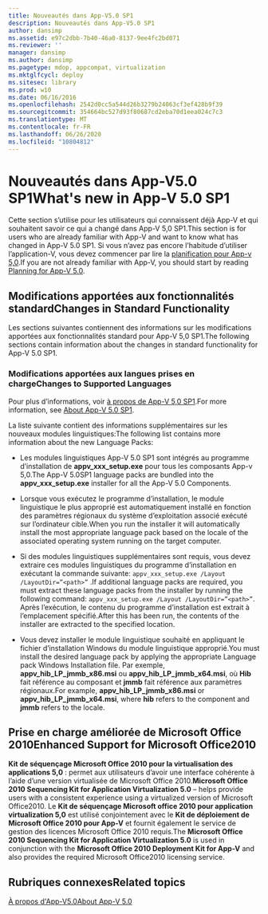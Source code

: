 ```yaml
---
title: Nouveautés dans App-V5.0 SP1
description: Nouveautés dans App-V5.0 SP1
author: dansimp
ms.assetid: e97c2dbb-7b40-46a0-8137-9ee4fc2bd071
ms.reviewer: ''
manager: dansimp
ms.author: dansimp
ms.pagetype: mdop, appcompat, virtualization
ms.mktglfcycl: deploy
ms.sitesec: library
ms.prod: w10
ms.date: 06/16/2016
ms.openlocfilehash: 2542d0cc5a544d26b3279b24063cf3ef428b9f39
ms.sourcegitcommit: 354664bc527d93f80687cd2eba70d1eea024c7c3
ms.translationtype: MT
ms.contentlocale: fr-FR
ms.lasthandoff: 06/26/2020
ms.locfileid: "10804812"
---
```

# <span data-ttu-id="f63da-103">Nouveautés dans App-V5.0 SP1</span><span class="sxs-lookup"><span data-stu-id="f63da-103">What's new in App-V 5.0 SP1</span></span>


<span data-ttu-id="f63da-104">Cette section s’utilise pour les utilisateurs qui connaissent déjà App-V et qui souhaitent savoir ce qui a changé dans App-V 5,0 SP1.</span><span class="sxs-lookup"><span data-stu-id="f63da-104">This section is for users who are already familiar with App-V and want to know what has changed in App-V 5.0 SP1.</span></span> <span data-ttu-id="f63da-105">Si vous n’avez pas encore l’habitude d’utiliser l’application-V, vous devez commencer par lire la [planification pour App-v 5,0](planning-for-app-v-50-rc.md).</span><span class="sxs-lookup"><span data-stu-id="f63da-105">If you are not already familiar with App-V, you should start by reading [Planning for App-V 5.0](planning-for-app-v-50-rc.md).</span></span>

## <span data-ttu-id="f63da-106">Modifications apportées aux fonctionnalités standard</span><span class="sxs-lookup"><span data-stu-id="f63da-106">Changes in Standard Functionality</span></span>


<span data-ttu-id="f63da-107">Les sections suivantes contiennent des informations sur les modifications apportées aux fonctionnalités standard pour App-V 5,0 SP1.</span><span class="sxs-lookup"><span data-stu-id="f63da-107">The following sections contain information about the changes in standard functionality for App-V 5.0 SP1.</span></span>

### <span data-ttu-id="f63da-108">Modifications apportées aux langues prises en charge</span><span class="sxs-lookup"><span data-stu-id="f63da-108">Changes to Supported Languages</span></span>

<span data-ttu-id="f63da-109">Pour plus d’informations, voir [à propos de App-V 5,0 SP1](about-app-v-50-sp1.md).</span><span class="sxs-lookup"><span data-stu-id="f63da-109">For more information, see [About App-V 5.0 SP1](about-app-v-50-sp1.md).</span></span>

<span data-ttu-id="f63da-110">La liste suivante contient des informations supplémentaires sur les nouveaux modules linguistiques:</span><span class="sxs-lookup"><span data-stu-id="f63da-110">The following list contains more information about the new Language Packs:</span></span>

-   <span data-ttu-id="f63da-111">Les modules linguistiques App-V 5.0 SP1 sont intégrés au programme d’installation de **appv\_xxx\_setup.exe** pour tous les composants App-v 5,0.</span><span class="sxs-lookup"><span data-stu-id="f63da-111">The App-V 5.0SP1 language packs are bundled into the **appv\_xxx\_setup.exe** installer for all the App-V 5.0 Components.</span></span>

-   <span data-ttu-id="f63da-112">Lorsque vous exécutez le programme d’installation, le module linguistique le plus approprié est automatiquement installé en fonction des paramètres régionaux du système d’exploitation associé exécuté sur l’ordinateur cible.</span><span class="sxs-lookup"><span data-stu-id="f63da-112">When you run the installer it will automatically install the most appropriate language pack based on the locale of the associated operating system running on the target computer.</span></span>

-   <span data-ttu-id="f63da-113">Si des modules linguistiques supplémentaires sont requis, vous devez extraire ces modules linguistiques du programme d’installation en exécutant la commande suivante: `appv_xxx_setup.exe /Layout /LayoutDir=”<path>”` .</span><span class="sxs-lookup"><span data-stu-id="f63da-113">If additional language packs are required, you must extract these language packs from the installer by running the following command: `appv_xxx_setup.exe /Layout /LayoutDir=”<path>”`.</span></span> <span data-ttu-id="f63da-114">Après l’exécution, le contenu du programme d’installation est extrait à l’emplacement spécifié.</span><span class="sxs-lookup"><span data-stu-id="f63da-114">After this has been run, the contents of the installer are extracted to the specified location.</span></span>

-   <span data-ttu-id="f63da-115">Vous devez installer le module linguistique souhaité en appliquant le fichier d’installation Windows du module linguistique approprié.</span><span class="sxs-lookup"><span data-stu-id="f63da-115">You must install the desired language pack by applying the appropriate Language pack Windows Installation file.</span></span> <span data-ttu-id="f63da-116">Par exemple, **appv\_hib\_LP\_jmmb\_x86.msi** ou **appv\_hib\_LP\_jmmb\_x64.msi**, où **Hib** fait référence au composant et **jmmb** fait référence aux paramètres régionaux.</span><span class="sxs-lookup"><span data-stu-id="f63da-116">For example, **appv\_hib\_LP\_jmmb\_x86.msi** or **appv\_hib\_LP\_jmmb\_x64.msi**, where **hib** refers to the component and **jmmb** refers to the locale.</span></span>

## <span data-ttu-id="f63da-117">Prise en charge améliorée de Microsoft Office 2010</span><span class="sxs-lookup"><span data-stu-id="f63da-117">Enhanced Support for Microsoft Office2010</span></span>


<span data-ttu-id="f63da-118">**Kit de séquençage Microsoft Office 2010 pour la virtualisation des applications 5,0** : permet aux utilisateurs d’avoir une interface cohérente à l’aide d’une version virtualisée de Microsoft Office 2010.</span><span class="sxs-lookup"><span data-stu-id="f63da-118">**Microsoft Office 2010 Sequencing Kit for Application Virtualization 5.0** – helps provide users with a consistent experience using a virtualized version of Microsoft Office2010.</span></span> <span data-ttu-id="f63da-119">Le **Kit de séquençage Microsoft office 2010 pour application virtualization 5,0** est utilisé conjointement avec le **Kit de déploiement de Microsoft Office 2010 pour App-V** et fournit également le service de gestion des licences Microsoft Office 2010 requis.</span><span class="sxs-lookup"><span data-stu-id="f63da-119">The **Microsoft Office 2010 Sequencing Kit for Application Virtualization 5.0** is used in conjunction with the **Microsoft Office 2010 Deployment Kit for App-V** and also provides the required Microsoft Office2010 licensing service.</span></span>






## <span data-ttu-id="f63da-120">Rubriques connexes</span><span class="sxs-lookup"><span data-stu-id="f63da-120">Related topics</span></span>


[<span data-ttu-id="f63da-121">À propos d'App-V5.0</span><span class="sxs-lookup"><span data-stu-id="f63da-121">About App-V 5.0</span></span>](about-app-v-50.md)

 

 





